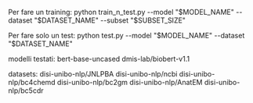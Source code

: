 Per fare un training:
    python train_n_test.py --model "$MODEL_NAME" --dataset "$DATASET_NAME" --subset "$SUBSET_SIZE"

Per fare solo un test:
    python test.py --model "$MODEL_NAME" --dataset "$DATASET_NAME"

modelli testati:
bert-base-uncased
dmis-lab/biobert-v1.1

datasets:
disi-unibo-nlp/JNLPBA
disi-unibo-nlp/ncbi
disi-unibo-nlp/bc4chemd
disi-unibo-nlp/bc2gm
disi-unibo-nlp/AnatEM
disi-unibo-nlp/bc5cdr
